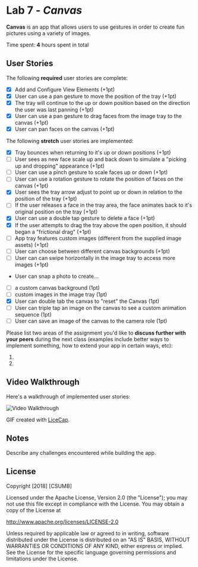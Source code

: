 # Lab 7 - *Canvas*

**Canvas** is an app that allows users to use gestures in order to create fun pictures using a variety of images.

Time spent: **4** hours spent in total

## User Stories

The following **required** user stories are complete:

- [x] Add and Configure View Elements (+1pt)
- [x] User can use a pan gesture to move the position of the tray (+1pt)
- [x] The tray will continue to the up or down position based on the direction the user was last panning (+1pt)
- [x] User can use a pan gesture to drag faces from the image tray to the canvas (+1pt)
- [x] User can pan faces on the canvas (+1pt)

The following **stretch** user stories are implemented:

- [x] Tray bounces when returning to it's up or down positions (+1pt)
- [ ] User sees as new face scale up and back down to simulate a "picking up and dropping" appearance (+1pt)
- [ ] User can use a pinch gesture to scale faces up or down (+1pt)  
- [ ] User can use a rotation gesture to rotate the position of faces on the canvas (+1pt)  
- [x] User sees the tray arrow adjust to point up or down in relation to the position of the tray (+1pt)  
- [ ] If the user releases a face in the tray area, the face animates back to it's original position on the tray (+1pt)  
- [x] User can use a double tap gesture to delete a face (+1pt)  
- [x] If the user attempts to drag the tray above the open position, it should began a "frictional drag" (+1pt)  
- [ ] App tray features custom images (different from the supplied image assets) (+1pt)  
- [ ] User can choose between different canvas backgrounds (+1pt)  
- [ ] User can can swipe horizontally in the image tray to access more images (+1pt)  
- User can snap a photo to create...
- [ ] a custom canvas background (1pt)
- [ ] custom images in the image tray (1pt)
- [x] User can double tab the canvas to "reset" the Canvas (1pt)
- [ ] User can triple tap an image on the canvas to see a custom animation sequence (1pt)
- [ ] User can save an image of the canvas to the camera role (1pt)

Please list two areas of the assignment you'd like to **discuss further with your peers** during the next class (examples include better ways to implement something, how to extend your app in certain ways, etc):

1.
2.

## Video Walkthrough

Here's a walkthrough of implemented user stories:

<img src='https://github.com/Nick177/Canvas/blob/master/canvas.gif?raw=true' title='Video Walkthrough' width='' alt='Video Walkthrough' />

GIF created with [LiceCap](http://www.cockos.com/licecap/).

## Notes

Describe any challenges encountered while building the app.

## License

Copyright [2018] [CSUMB]

Licensed under the Apache License, Version 2.0 (the "License");
you may not use this file except in compliance with the License.
You may obtain a copy of the License at

http://www.apache.org/licenses/LICENSE-2.0

Unless required by applicable law or agreed to in writing, software
distributed under the License is distributed on an "AS IS" BASIS,
WITHOUT WARRANTIES OR CONDITIONS OF ANY KIND, either express or implied.
See the License for the specific language governing permissions and
limitations under the License.
